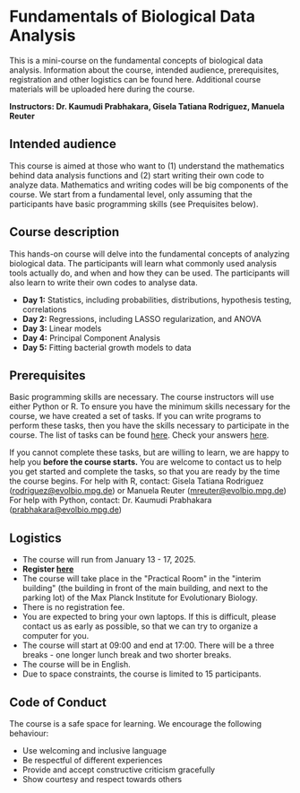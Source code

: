 # Fundamentals of Biological Data Analysis
This is a mini-course on the fundamental concepts of biological data analysis. Information about the course, intended audience, prerequisites, registration and other logistics can be found here. Additional course materials will be uploaded here during the course. 

**Instructors: Dr. Kaumudi Prabhakara, Gisela Tatiana Rodriguez, Manuela Reuter**

Intended audience 
----------------------

This course is aimed at those who want to (1) understand the mathematics behind data analysis functions and (2) start writing their own code to analyze data. Mathematics and writing codes will be big components of the course. We start from a fundamental level, only assuming that the participants have basic programming skills (see Prequisites below). 


Course description 
----------------------

This hands-on course will delve into the fundamental concepts of analyzing biological data. The participants will learn what commonly used analysis tools actually do, and when and how they can be used. The participants will also learn to write their own codes to analyse data. 

  - **Day 1:** Statistics, including probabilities, distributions, hypothesis testing, correlations
  - **Day 2:** Regressions, including LASSO regularization, and ANOVA
  - **Day 3:** Linear models
  - **Day 4:** Principal Component Analysis
  - **Day 5:** Fitting bacterial growth models to data

Prerequisites  
----------------------

Basic programming skills are necessary. The course instructors will use either Python or R. 
To ensure you have the minimum skills necessary for the course, we have created a set of tasks. If you can write programs to perform these tasks, then you have the skills necessary to participate in the course. The list of tasks can be found [here](https://github.com/kaumudiprabhakara/fundamentals-of-biological-data-analysis/blob/main/Prereq_tasks.pdf). Check your answers [here](https://github.com/kaumudiprabhakara/fundamentals-of-biological-data-analysis/blob/main/Prerequisite_tasks_answers.pdf). 

If you cannot complete these tasks, but are willing to learn, we are happy to help you **before the course starts.** You are welcome to contact us to help you get started and complete the tasks, so that you are ready by the time the course begins.
For help with R, contact: Gisela Tatiana Rodriguez (rodriguez@evolbio.mpg.de) or Manuela Reuter (mreuter@evolbio.mpg.de)
For help with Python, contact: Dr. Kaumudi Prabhakara (prabhakara@evolbio.mpg.de)


Logistics  
----------------------
  - The course will run from January 13 - 17, 2025.
  - **Register [here](https://survey.academiccloud.de/index.php/773252?newtest=Y&lang=en)**
  - The course will take place in the "Practical Room" in the "interim building" (the building in front of the main building, and next to the parking lot) of the Max Planck Institute for Evolutionary Biology. 
  - There is no registration fee. 
  - You are expected to bring your own laptops. If this is difficult, please contact us as early as possible, so that we can try to organize a computer for you. 
  - The course will start at 09:00 and end at 17:00. There will be a three breaks - one longer lunch break and two shorter breaks. 
  - The course will be in English.
  - Due to space constraints, the course is limited to 15 participants. 

Code of Conduct
----------------------
The course is a safe space for learning. We encourage the following behaviour:
   - Use welcoming and inclusive language
   - Be respectful of different experiences
   - Provide and accept constructive criticism gracefully
   - Show courtesy and respect towards others
